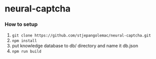 # neural-captcha

### How to setup
1. ```git clone https://github.com/stjepangolemac/neural-captcha.git```
2. ```npm install```
3. put knowledge database to db/ directory and name it db.json
4. ```npm run build```
